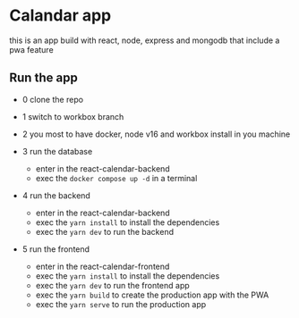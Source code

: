 # Calandar app

this is an app build with react, node, express and mongodb
that include a pwa feature

## Run the app

* 0 clone the repo

* 1 switch to workbox branch

* 2 you most to have docker, node v16 and workbox install in you machine

* 3 run the database 
  * enter in the react-calendar-backend 
  * exec the `docker compose up -d` in a terminal
  
* 4 run the backend 
  * enter in the react-calendar-backend 
  * exec the `yarn install` to install the dependencies
  * exec the `yarn dev` to run the backend

* 5 run the frontend
  * enter in the react-calendar-frontend 
  * exec the `yarn install` to install the dependencies
  * exec the `yarn dev` to run the frontend app
  * exec the `yarn build` to create the production app with the PWA
  * exec the `yarn serve` to run the production app

